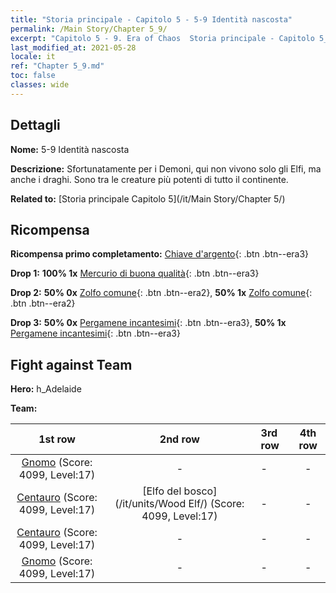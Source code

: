 ```yaml
---
title: "Storia principale - Capitolo 5 - 5-9 Identità nascosta"
permalink: /Main Story/Chapter 5_9/
excerpt: "Capitolo 5 - 9. Era of Chaos  Storia principale - Capitolo 5_9. 5-9 Identità nascosta"
last_modified_at: 2021-05-28
locale: it
ref: "Chapter 5_9.md"
toc: false
classes: wide
---
```


## Dettagli

 **Nome:** 5-9 Identità nascosta

 **Descrizione:** Sfortunatamente per i Demoni, qui non vivono solo gli Elfi, ma anche i draghi. Sono tra le creature più potenti di tutto il continente.

 **Related to:** [Storia principale Capitolo 5](/it/Main Story/Chapter 5/)

## Ricompensa

 **Ricompensa primo completamento:** [Chiave d'argento](/ItemsIT/con_693/){: .btn .btn--era3}

 **Drop 1:** **100% 1x** [Mercurio di buona qualità](/ItemsIT/mat_14/){: .btn .btn--era3}

 **Drop 2:** **50% 0x** [Zolfo comune](/ItemsIT/mat_9/){: .btn .btn--era2}, **50% 1x** [Zolfo comune](/ItemsIT/mat_9/){: .btn .btn--era2}

 **Drop 3:** **50% 0x** [Pergamene incantesimi](/ItemsIT/con_694/){: .btn .btn--era3}, **50% 1x** [Pergamene incantesimi](/ItemsIT/con_694/){: .btn .btn--era3}


## Fight against Team
 **Hero:** h_Adelaide

 **Team:**


  | 1st row | 2nd row | 3rd row | 4th row |
  |:----:|:----:|:----|:----:|
  | [Gnomo](/it/units/Dwarf/) (Score: 4099, Level:17)  | - | - | - |
  | [Centauro](/it/units/Centaur/) (Score: 4099, Level:17)  | [Elfo del bosco](/it/units/Wood Elf/) (Score: 4099, Level:17)  | - | - |
  | [Centauro](/it/units/Centaur/) (Score: 4099, Level:17)  | - | - | - |
  | [Gnomo](/it/units/Dwarf/) (Score: 4099, Level:17)  | - | - | - |


